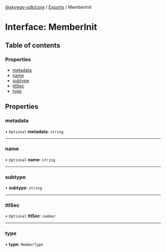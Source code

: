 [@skyway-sdk/core](../README.md) / [Exports](../modules.md) / MemberInit

# Interface: MemberInit

## Table of contents

### Properties

- [metadata](MemberInit.md#metadata)
- [name](MemberInit.md#name)
- [subtype](MemberInit.md#subtype)
- [ttlSec](MemberInit.md#ttlsec)
- [type](MemberInit.md#type)

## Properties

### metadata

• `Optional` **metadata**: `string`

___

### name

• `Optional` **name**: `string`

___

### subtype

• **subtype**: `string`

___

### ttlSec

• `Optional` **ttlSec**: `number`

___

### type

• **type**: `MemberType`
